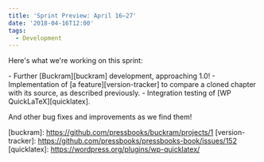 ```yaml
---
title: 'Sprint Preview: April 16–27'
date: '2018-04-16T12:00'
tags:
  - Development
---
```


Here's what we're working on this sprint:

\- Further [Buckram][buckram] development, approaching 1.0! - Implementation of [a
feature][version-tracker] to compare a cloned chapter with its source, as described
previously. - Integration testing of [WP QuickLaTeX][quicklatex].

And other bug fixes and improvements as we find them!

[buckram]: https://github.com/pressbooks/buckram/projects/1 [version-tracker]:
https://github.com/pressbooks/pressbooks-book/issues/152 [quicklatex]:
https://wordpress.org/plugins/wp-quicklatex/
